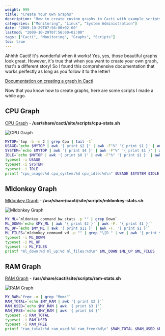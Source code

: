```yaml
---
weight: 999
title: "Create Your Own Graphs"
description: "How to create custom graphs in Cacti with example scripts for monitoring CPU, RAM, and Mldonkey"
categories: ["Monitoring", "Linux", "System Administration"]
date: "2009-10-29T07:56:00+02:00"
lastmod: "2009-10-29T07:56:00+02:00"
tags: ["Cacti", "Monitoring", "Graphs", "Scripts"]
toc: true
---
```


Ahhhh Cacti! It's wonderful when it works!
Yes, yes, those beautiful graphs look great. However, it's true that when you want to create your own graph, that's a different story! So I found this comprehensive documentation that works perfectly as long as you follow it to the letter!

[Documentation on creating a graph in Cacti](/pdf/tuto_cacti_dim_shell.pdf)

Now that you know how to create graphs, here are some scripts I made a while ago.

## CPU Graph

[CPU Graph](/others/cacti_graph_template_cpu_informations_gt-xml.zip) - **/usr/share/cacti/site/scripts/cpu-stats.sh**

![CPU Graph](/images/cpu_cacti.avif)

```bash
MYTOP=`top -b -n 2 | grep Cpu | tail -1`
USAGE=`echo $MYTOP | awk '{ print $2 }' | awk -F"%" '{ print $1 }' | awk -F"." '{ print $1 }'`
SYSTEM=`echo $MYTOP | awk '{ print $4 }' | awk -F"%" '{ print $1 }' | awk -F"." '{ print $1 }'`
IDLE=`echo $MYTOP | awk '{ print $8 }' | awk -F"%" '{ print $1 }' | awk -F"." '{ print $1 }'`
typeset -i USAGE
typeset -i SYSTEM
typeset -i IDLE
printf "cpu_usage:%d cpu_system:%d cpu_idle:%d\n" $USAGE $SYSTEM $IDLE
```

## Mldonkey Graph

[Mldonkey Graph](/others/cacti_graph_template_mldonkey_informations_gt-xml.zip) - **/usr/share/cacti/site/scripts/mldonkey-stats.sh**

![Mldonkey Graph](/images/ml_cacti.avif)

```bash
MY_ML=`mldonkey_command bw_stats -p "" | grep Down`
ML_DOWN=`echo $MY_ML | awk '{ print $2 }' | awk -F. '{ print $1 }'`
ML_UP=`echo $MY_ML | awk '{ print $11 }' | awk -F. '{ print $1 }'`
ML_FILES=`mldonkey_command vd -p "" | grep "\[D " | wc | awk '{ print $1 }'`
typeset -i ML_DOWN
typeset -i ML_UP
typeset -i ML_FILES
printf "ml_down:%d ml_up:%d ml_files:%d\n" $ML_DOWN $ML_UP $ML_FILES
```

## RAM Graph

[RAM Graph](/others/cacti_graph_template_ram_informations_gt.xml.zip) - **/usr/share/cacti/site/scripts/ram-stats.sh**

![RAM Graph](/images/ram_cacti.avif)

```bash
MY_RAM=`free -o | grep "Mem:"`
RAM_TOTAL=`echo $MY_RAM | awk '{ print $2 }'`
RAM_USED=`echo $MY_RAM | awk '{ print $3 }'`
RAM_FREE=`echo $MY_RAM | awk '{ print $4 }'`
typeset -i RAM_TOTAL
typeset -i RAM_USED
typeset -i RAM_FREE
printf "ram_total:%d ram_used:%d ram_free:%d\n" $RAM_TOTAL $RAM_USED $RAM_FREE
```
